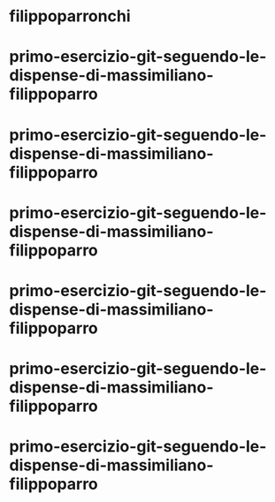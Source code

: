 # filippoparronchi
# primo-esercizio-git-seguendo-le-dispense-di-massimiliano-filippoparro
# primo-esercizio-git-seguendo-le-dispense-di-massimiliano-filippoparro
# primo-esercizio-git-seguendo-le-dispense-di-massimiliano-filippoparro
# primo-esercizio-git-seguendo-le-dispense-di-massimiliano-filippoparro
# primo-esercizio-git-seguendo-le-dispense-di-massimiliano-filippoparro
# primo-esercizio-git-seguendo-le-dispense-di-massimiliano-filippoparro
